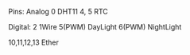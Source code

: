 Pins: 
Analog
0 DHT11
4, 5 RTC

Digital:
2 1Wire
5(PWM) DayLight 
6(PWM) NightLight

10,11,12,13 Ether 
